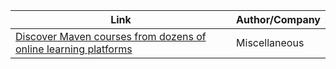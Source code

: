 Link | Author/Company
------------ | -------------
[Discover Maven courses from dozens of online learning platforms](https://bestcourses.io/results?q=maven&size=n_20_n) | Miscellaneous